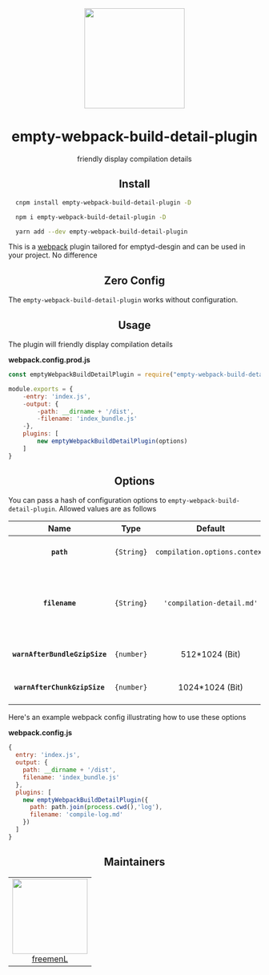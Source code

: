 <div align="center">
  <a href="https://github.com/webpack/webpack">
    <img width="200" height="200"
      src="https://webpack.js.org/assets/icon-square-big.svg">
  </a>
  <h1>empty-webpack-build-detail-plugin</h1>
  <p>friendly display compilation details</p>
</div>

<h2 align="center">Install</h2>

```bash
  cnpm install empty-webpack-build-detail-plugin -D
```

```bash
  npm i empty-webpack-build-detail-plugin -D
```

```bash
  yarn add --dev empty-webpack-build-detail-plugin
```

This is a [webpack](http://webpack.js.org/) plugin tailored for emptyd-desgin and can be used in your project. No difference

<h2 align="center">Zero Config</h2>

The `empty-webpack-build-detail-plugin` works without configuration.  

<h2 align="center">Usage</h2>

The plugin will friendly display compilation details

**webpack.config.prod.js**
```javascript
const emptyWebpackBuildDetailPlugin = require("empty-webpack-build-detail-plugin");

module.exports = {
    -entry: 'index.js',
    -output: {
        -path: __dirname + '/dist',
        -filename: 'index_bundle.js'
    -},
    plugins: [
        new emptyWebpackBuildDetailPlugin(options)
    ]
}

```

<h2 align="center">Options</h2>

You can pass a hash of configuration options to `empty-webpack-build-detail-plugin`.
Allowed values are as follows

|Name|Type|Default|Description|
|:--:|:--:|:-----:|:----------|
|**`path`**|`{String}`|`compilation.options.context`|The path to use for the compile log|
|**`filename`**|`{String}`|`'compilation-detail.md'`|The file to write the compile log to. Defaults to `compilation-detail.md`|
|**`warnAfterBundleGzipSize`**|`{number}`|512*1024 (Bit)|Maximum limit for bundle files|
|**`warnAfterChunkGzipSize`**|`{number}`|1024*1024 (Bit)|Maximum limit for chunk files|

Here's an example webpack config illustrating how to use these options

**webpack.config.js**
```js
{
  entry: 'index.js',
  output: {
    path: __dirname + '/dist',
    filename: 'index_bundle.js'
  },
  plugins: [
    new emptyWebpackBuildDetailPlugin({
      path: path.join(process.cwd(),'log'),
      filename: 'compile-log.md'
    })
  ]
}
```

<h2 align="center">Maintainers</h2>

<table>
  <tbody>
    <tr>
      <td align="center">
        <img width="150" height="150"
        src="https://www.lgstatic.com/i/image/M00/70/45/CgpEMlm1eoaAT-7PAACXDPj8MC493.jpeg">
        </br>
        <a href="https://github.com/freemenL">freemenL</a>
      </td>
    </tr>
  <tbody>
</table>
